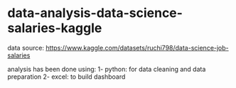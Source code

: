 # data-analysis-data-science-salaries-kaggle
data source: https://www.kaggle.com/datasets/ruchi798/data-science-job-salaries

analysis has been done using:
1- python:
  for data cleaning and data preparation
2- excel:
  to build dashboard
